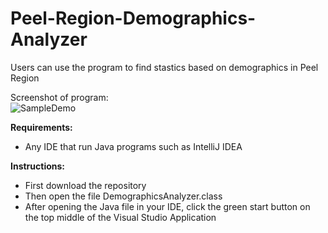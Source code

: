 # Peel-Region-Demographics-Analyzer
Users can use the program to find stastics based on demographics in Peel Region

Screenshot of program:
<br />![SampleDemo](https://user-images.githubusercontent.com/69814148/105614815-d9c6dc80-5d99-11eb-9ffa-8c0f44282619.png)

__Requirements:__ 
- Any IDE that run Java programs such as IntelliJ IDEA 

 __Instructions:__
- First download the repository
- Then open the file DemographicsAnalyzer.class
- After opening the Java file in your IDE, click the green start button on the top middle of the Visual Studio Application


